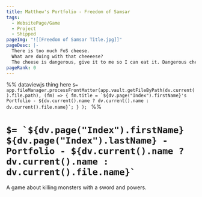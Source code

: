 ```yaml
---
title: Matthew's Portfolio - Freedom of Samsar
tags:
  - WebsitePage/Game
  - Project
  - Shipped
pageImg: "![[Freedom of Samsar Title.jpg]]"
pageDesc: |-
  There is too much FoS cheese. 
  What are doing with that cheeeese?
  The cheese is dangerous, give it to me so I can eat it. Dangerous cheese is good cheese. Not only can you use it for C4, but you can also use it for eating.
pageRank: 0
---
```

%%
dataviewjs thing here
``$= app.fileManager.processFrontMatter(app.vault.getFileByPath(dv.current().file.path), (fm) => { fm.title = `${dv.page("Index").firstName}'s Portfolio - ${dv.current().name ? dv.current().name : dv.current().file.name}`; } ); ``
%%
# ``$= `${dv.page("Index").firstName} ${dv.page("Index").lastName} - Portfolio - ${dv.current().name ? dv.current().name : dv.current().file.name}` ``
A game about killing monsters with a sword and powers.